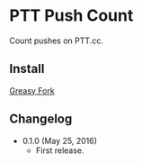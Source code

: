 PTT Push Count
==============

Count pushes on PTT.cc.

Install
-------
[Greasy Fork]()

Changelog
---------
* 0.1.0 (May 25, 2016)
	- First release.
